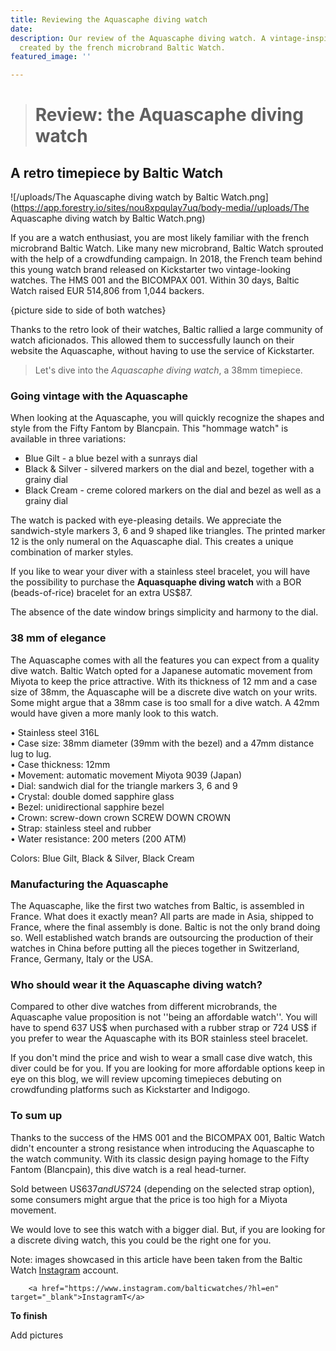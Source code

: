 ```yaml
---
title: Reviewing the Aquascaphe diving watch
date: 
description: Our review of the Aquascaphe diving watch. A vintage-inspired timepiece
  created by the french microbrand Baltic Watch.
featured_image: ''

---
```

> # Review: the Aquascaphe diving watch

## A retro timepiece by Baltic Watch

![/uploads/The Aquascaphe diving watch by Baltic Watch.png](https://app.forestry.io/sites/nou8xpqulay7uq/body-media//uploads/The Aquascaphe diving watch by Baltic Watch.png)

If you are a watch enthusiast, you are most likely familiar with the french microbrand Baltic Watch. Like many new microbrand, Baltic Watch sprouted with the help of a crowdfunding campaign. In 2018, the French team behind this young watch brand released on Kickstarter two vintage-looking watches. The HMS 001 and the BICOMPAX 001. Within 30 days, Baltic Watch raised EUR 514,806 from 1,044 backers.

{picture side to side of both watches}

Thanks to the retro look of their watches, Baltic rallied a large community of watch aficionados. This allowed them to successfully launch on their website the Aquascaphe, without having to use the service of Kickstarter.  

> Let's dive into the _Aquascaphe diving watch_, a 38mm timepiece. 

### Going vintage with the Aquascaphe

When looking at the Aquascaphe, you will quickly recognize the shapes and style from the Fifty Fantom by Blancpain. This "hommage watch" is available in three variations:

* Blue Gilt - a blue bezel with a sunrays dial
* Black & Silver - silvered markers on the dial and bezel, together with a grainy dial
* Black Cream - creme colored markers on the dial and bezel as well as a grainy dial

The watch is packed with eye-pleasing details. We appreciate the sandwich-style markers 3, 6 and 9 shaped like triangles. The printed marker 12 is the only numeral on the Aquascaphe dial. This creates a unique combination of marker styles.

If you like to wear your diver with a stainless steel bracelet, you will have the possibility to purchase the **Aquasquaphe diving watch** with a BOR (beads-of-rice) bracelet for an extra US$87.

The absence of the date window brings simplicity and harmony to the dial.

### 38 mm of elegance

The Aquascaphe comes with all the features you can expect from a quality dive watch. Baltic Watch opted for a Japanese automatic movement from Miyota to keep the price attractive. With its thickness of 12 mm and a case size of 38mm, the Aquascaphe will be a discrete dive watch on your writs. Some might argue that a 38mm case is too small for a dive watch. A 42mm would have given a more manly look to this watch.

• Stainless steel 316L  
• Case size: 38mm diameter (39mm with the bezel) and a 47mm distance lug to lug.  
• Case thickness: 12mm  
• Movement: automatic movement Miyota 9039 (Japan)  
• Dial: sandwich dial for the triangle markers 3, 6 and 9  
• Crystal: double domed sapphire glass  
• Bezel: unidirectional sapphire bezel  
• Crown: screw-down crown SCREW DOWN CROWN  
• Strap: stainless steel and rubber  
• Water resistance: 200 meters (200 ATM)

Colors: Blue Gilt, Black & Silver, Black Cream

### Manufacturing the Aquascaphe

The Aquascaphe, like the first two watches from Baltic, is assembled in France. What does it exactly mean? All parts are made in Asia, shipped to France, where the final assembly is done. Baltic is not the only brand doing so. Well established watch brands are outsourcing the production of their watches in China before putting all the pieces together in Switzerland, France, Germany, Italy or the USA.

### Who should wear it the Aquascaphe diving watch?

Compared to other dive watches from different microbrands, the Aquascaphe value proposition is not ''being an affordable watch''. You will have to spend 637 US$ when purchased with a rubber strap or 724 US$ if you prefer to wear the Aquascaphe with its BOR stainless steel bracelet.

If you don't mind the price and wish to wear a small case dive watch, this diver could be for you. If you are looking for more affordable options keep in eye on this blog, we will review upcoming timepieces debuting on crowdfunding platforms such as Kickstarter and Indigogo.

### To sum up

Thanks to the success of the HMS 001 and the BICOMPAX 001, Baltic Watch didn't encounter a strong resistance when introducing the Aquascaphe to the watch community. With its classic design paying homage to the Fifty Fantom (Blancpain), this dive watch is a real head-turner.

Sold between US$637 and US$724 (depending on the selected strap option), some consumers might argue that the price is too high for a Miyota movement.

We would love to see this watch with a bigger dial. But, if you are looking for a discrete diving watch, this you could be the right one for you.

Note: images showcased in this article have been taken from the Baltic Watch [Instagram](https://www.instagram.com/balticwatches/?hl=en) account.

        <a href="https://www.instagram.com/balticwatches/?hl=en" target="_blank">InstagramT</a>

**To finish**

Add pictures